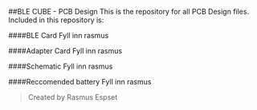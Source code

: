 ##BLE CUBE - PCB Design
This is the repository for all PCB Design files. Included in this repository is:

####BLE Card
Fyll inn rasmus


####Adapter Card
Fyll inn rasmus


####Schematic
Fyll inn rasmus


####Reccomended battery
Fyll inn rasmus




> Created by Rasmus Espset
